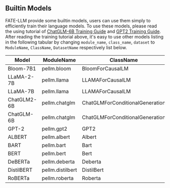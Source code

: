 ## Builtin Models
FATE-LLM provide some builtin models, users can use them simply to efficiently train their language models.
To use these models, please read the using tutorial of [ChatGLM-6B Training Guide](./ChatGLM-6B_ds.ipynb) and [GPT2 Training Guide](GPT2-example.ipynb).   
After reading the training tutorial above, it's easy to use other models listing in the following tabular by changing `module_name`, `class_name`, `dataset` to `ModuleName`, `ClassName`, `DatasetName` respectively list below.
  
  

| Model          | ModuleName        | ClassName                         | DataSetName      | 
| -------------- | ----------------- | --------------------------------- | ---------------- |
| Bloom-7B1      | pellm.bloom       | BloomForCausalLM                  | prompt_tokenizer  |                              
| LLaMA-2-7B     | pellm.llama       | LLAMAForCausalLM                  | prompt_tokenizer  |                              
| LLaMA-7B       | pellm.llama       | LLAMAForCausalLM                  | prompt_tokenizer  |                              
| ChatGLM2-6B    | pellm.chatglm     | ChatGLMForConditionalGeneration   | glm_tokenizer    |                              
| ChatGLM-6B     | pellm.chatglm     | ChatGLMForConditionalGeneration   | glm_tokenizer    |                              
| GPT-2          | pellm.gpt2        | GPT2                              | nlp_tokenizer    |                              
| ALBERT         | pellm.albert      | Albert                            | nlp_tokenizer    |                              
| BART           | pellm.bart        | Bart                              | nlp_tokenizer    |                              
| BERT           | pellm.bert        | Bert                              | nlp_tokenizer    |                              
| DeBERTa        | pellm.deberta     | Deberta                           | nlp_tokenizer    |                              
| DistilBERT     | pellm.distilbert  | DistilBert                        | nlp_tokenizer    |                              
| RoBERTa        | pellm.roberta     | Roberta                           | nlp_tokenizer    |                              
